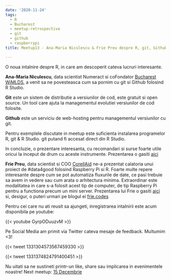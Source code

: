```yaml
---
date: '2020-11-24'
tags:
  - R
  - Bucharest
  - meetup-retrospective
  - git
  - github
  - raspberrypi
title: Meetup13 - Ana-Maria Niculescu & Frie Preu despre R, git, Github & Raspberry Pi

---
```


O noua intalnire despre R, in care am descoperit cateva lucruri interesante.

**Ana-Maria Niculescu**, data scientist Numeract si coFondator [Bucharest WiMLDS](http://wimlds.org/about-the-bucharest-team/), a venit sa ne povesteasca cum sa pornim cu git si Github folosind R Studio. 

**Git** este un sistem de distributie a versiunilor de cod, este gratuit si open source. Un tool care ajuta la managementul evolutiei versiunilor de cod folosite. 

**Github** este un serviciu de web-hosting pentru managementul versiunilor cu git.

Pentru exemplele discutate in meetup este suficienta instalarea programelor R, git & R Studio. git putand fi accesat direct din R Studio.

In concluzie, o prezentare interesanta, cu recomandari si surse foarte utile oricui la inceput de drum cu aceste instrumente. 
Prezentarea o gasiti [aici](https://github.com/rladies/meetup-presentations_bucharest/tree/master/Meetup_13_2020_11_24)


**Frie Preu**, data scientist si COO [CorellAid](https://correlaid.org/) ne-a prezentat calatoria unui proiect de #data4good folosind Raspberry Pi si R. Foarte multe repere interesante despre cum se pot automatiza fluxurile de date, ce pasi trebuie sa avem in vedere sau cum arata o arhitectura minima. Extraordinar este modalitatea in care s-a folosit acest tip de computer, de tip Raspberry Pi pentru a functiona precum un mini server. Prezentarea lui Frie o gasiti [aici](https://talks.frie.codes/) si, desigur, o puteri urmari pe blogul ei [frie.codes](https://frie.codes/)


Pentru cei care nu ati reusit sa ajungeti, inregistrarea intalnirii este acum disponibila pe youtube:

{{< youtube GyrpODuuzvM >}}

Pe Social Media am primit via Twitter cateva mesaje de feedback. Multumim <3!

{{< tweet 1331304573567459330 >}}

{{< tweet 1331374824791400451 >}}

Nu uitati sa ne sustineti printr-un like, share sau implicarea in evenimentele noastre! Next meetup: [15 Decembrie](https://www.meetup.com/rladies-bucharest/events/273541033/)